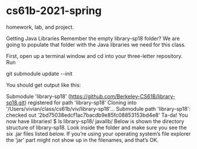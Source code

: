 # cs61b-2021-spring

homework, lab, and project.

Getting Java Libraries Remember the empty library-sp18 folder? We are going to populate that folder with the Java libraries we need for this class.

First, open up a terminal window and cd into your three-letter repository. Run 

git submodule update --init 

You should get output like this:

Submodule 'library-sp18' (https://github.com/Berkeley-CS61B/library-sp18.git) registered for path 'library-sp18' Cloning into '/Users/vivian/class/cs61b/viv/library-sp18'... Submodule path 'library-sp18': checked out '2bd75038edcf1ac7bacdb9e85fc08853153bd4e8' Ta-da! You now have libraries! $ ls library-sp18/ javalib/ Below is shown the directory structure of library-sp18. Look inside the folder and make sure you see the six .jar files listed below. If you’re using your operating system’s file explorer the ‘jar’ part might not show up in the filenames, and that’s OK.
